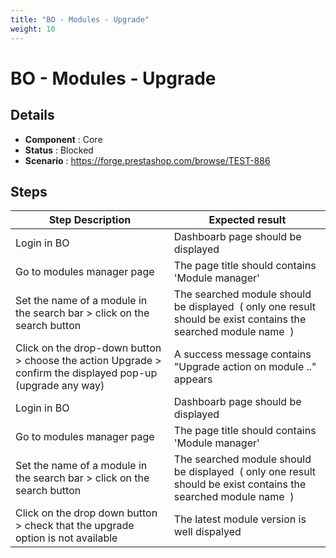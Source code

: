 ```yaml
---
title: "BO - Modules - Upgrade"
weight: 10
---
```


# BO - Modules - Upgrade
## Details
* **Component** : Core
* **Status** : Blocked
* **Scenario** : https://forge.prestashop.com/browse/TEST-886

## Steps
| Step Description | Expected result |
| ----- | ----- |
| Login in BO | Dashboarb page should be displayed |
| Go to modules manager page | The page title should contains 'Module manager' |
| Set the name of a module in the search bar > click on the search button | The searched module should be displayed  ( only one result should be exist contains the searched module name  ) |
| Click on the drop-down button > choose the action Upgrade > confirm the displayed pop-up (upgrade any way) | A success message contains "Upgrade action on module .." appears |
| Login in BO | Dashboarb page should be displayed |
| Go to modules manager page | The page title should contains 'Module manager' |
| Set the name of a module in the search bar > click on the search button | The searched module should be displayed  ( only one result should be exist contains the searched module name  ) |
| Click on the drop down button > check that the upgrade option is not available | The latest module version is well dispalyed |

